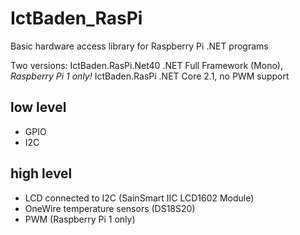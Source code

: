 IctBaden_RasPi
==============

Basic hardware access library for Raspberry Pi .NET programs

Two versions:
IctBaden.RasPi.Net40	.NET Full Framework (Mono), *Raspberry Pi 1 only!*
IctBaden.RasPi			.NET Core 2.1, no PWM support

low level
---------
* GPIO
* I2C

high level
----------
* LCD connected to I2C (SainSmart IIC LCD1602 Module)
* OneWire temperature sensors (DS18S20)
* PWM (Raspberry Pi 1 only)
